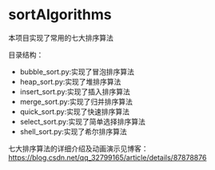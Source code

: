 # sortAlgorithms
本项目实现了常用的七大排序算法

目录结构：

- bubble_sort.py:实现了冒泡排序算法
- heap_sort.py:实现了堆排序算法
- insert_sort.py:实现了插入排序算法
- merge_sort.py:实现了归并排序算法
- quick_sort.py:实现了快速排序算法
- select_sort.py:实现了简单选择排序算法
- shell_sort.py:实现了希尔排序算法

七大排序算法的详细介绍及动画演示见博客：
https://blog.csdn.net/qq_32799165/article/details/87878876

